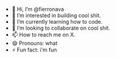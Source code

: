 - 👋 Hi, I’m @fierronava
- 👀 I’m interested in building cool shit.
- 🌱 I’m currently learning how to code.
- 💞️ I’m looking to collaborate on cool shit.
- 📫 How to reach me on X.
- 😄 Pronouns: what
- ⚡ Fun fact: i'm fun

<!---
fierronava/fierronava is a ✨ special ✨ repository because its `README.md` (this file) appears on your GitHub profile.
You can click the Preview link to take a look at your changes.
--->
